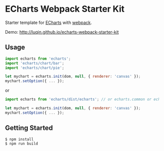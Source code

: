 # ECharts Webpack Starter Kit
Starter template for [ECharts](https://github.com/luqin/echarts) with [webpack](https://github.com/webpack/webpack). 

Demo: http://luqin.github.io/echarts-webpack-starter-kit

## Usage

```js
import echarts from 'echarts';
import 'echarts/chart/bar';
import 'echarts/chart/pie';

let mychart = echarts.init(dom, null, { renderer: 'canvas' });
mychart.setOption({ ... });
```

or

```js
import echarts from 'echarts/dist/echarts'; // or echarts.common or echarts.simple

let mychart = echarts.init(dom, null, { renderer: 'canvas' });
mychart.setOption({ ... });
```

## Getting Started

```sh
$ npm install
$ npm run build
```
